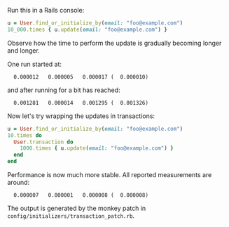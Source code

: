 Run this in a Rails console:

```ruby
u = User.find_or_initialize_by(email: "foo@example.com")
10_000.times { u.update(email: "foo@example.com") }
```

Observe how the time to perform the update is gradually becoming longer and
longer.

One run started at:
```
  0.000012   0.000005   0.000017 (  0.000010)
```
and after running for a bit has reached:
```
  0.001281   0.000014   0.001295 (  0.001326)
```

Now let's try wrapping the updates in transactions:

```ruby
u = User.find_or_initialize_by(email: "foo@example.com")
10.times do
  User.transaction do
    1000.times { u.update(email: "foo@example.com") }
  end  
end
```

Performance is now much more stable. All reported measurements are around:
```
  0.000007   0.000001   0.000008 (  0.000008)
```

The output is generated by the monkey patch in `config/initializers/transaction_patch.rb`.
